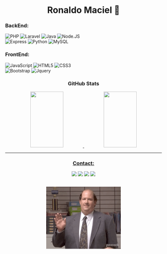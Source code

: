 <h1 align="center">Ronaldo Maciel 👾</h1>
<div align="center">
 <div>
 <h3 align="left">BackEnd:</h3>
<p align="left">
   <img alt="PHP" src="https://img.shields.io/badge/php-%23777BB4.svg?style=for-the-badge&logo=php&logoColor=white"/>
   <img alt="Laravel" src="https://img.shields.io/badge/laravel-%23FF2D20.svg?style=for-the-badge&logo=laravel&logoColor=white"/>
   <img alt="Java" src="https://img.shields.io/badge/java-%23ED8B00.svg?style=for-the-badge&logo=java&logoColor=white"/>
   <img alt="Node.JS" src="https://img.shields.io/badge/node.js-6DA55F?style=for-the-badge&logo=node.js&logoColor=white"/>
   <br>
   <img alt="Express" src="https://img.shields.io/badge/express.js-%23404d59.svg?style=for-the-badge&logo=express&logoColor=white"/>
   <img alt="Python" src="https://img.shields.io/badge/python-3670A0?style=for-the-badge&logo=python&logoColor=white"/>
   <img alt="MySQL" src="https://img.shields.io/badge/mysql-%2300f.svg?style=for-the-badge&logo=mysql&logoColor=white"/>
</p>

 <h3 align="left">FrontEnd:</h3>
<p align="left">
   <img alt="JavaScript" src="https://img.shields.io/badge/javascript-%23323330.svg?style=for-the-badge&logo=javascript&logoColor=%23F7DF1E"/>
   <img alt="HTML5" src="https://img.shields.io/badge/html5-%23E34F26.svg?style=for-the-badge&logo=html5&logoColor=white"/>
   <img alt="CSS3" src="https://img.shields.io/badge/css3-%231572B6.svg?style=for-the-badge&logo=css3&logoColor=white"/>
   <br>
   <img alt="Bootstrap" src="https://img.shields.io/badge/bootstrap-%23563D7C.svg?style=for-the-badge&logo=bootstrap&logoColor=white"/>
   <img alt="Jquery" src="https://img.shields.io/badge/jquery-%230769AD.svg?style=for-the-badge&logo=jquery&logoColor=white"/>
</p>
  
  ### GitHub Stats

<div>
  <a href="https://github.com/Ronaldo3030">
  <img width="46%" height="180em" src="https://github-readme-stats-eight-theta.vercel.app/api?username=Ronaldo3030&show_icons=true&theme=tokyonight&include_all_commits=true&count_private=true"/>
  <img width="46%" height="180em" src="https://github-readme-stats-eight-theta.vercel.app/api/top-langs/?username=Ronaldo3030&layout=compact&langs_count=8&theme=tokyonight"/>
<div>
  
   </div>
   
---

### Contact:
    
   <a href="https://instagram.com/juninho_jucaa" target="_blank"><img src="https://img.shields.io/badge/-Instagram-%23E4405F?style=for-the-badge&logo=instagram&logoColor=white" target="_blank"></a>
  <a href="https://twitter.com/Juninhojucasido" target="_blank"><img src="https://img.shields.io/twitter/follow/Juninhojucasido?label=Twitter&style=for-the-badge" target="_blank"></a> 
   <a href = "mailto:ronaldomacielcamposjunior@gmail.com"><img src="https://img.shields.io/badge/-Gmail-%23333?style=for-the-badge&logo=gmail&logoColor=white" target="_blank"></a>
   <a href="https://www.linkedin.com/in/ronaldo-maciel-586619209" target="_blank"><img src="https://img.shields.io/badge/-LinkedIn-%230077B5?style=for-the-badge&logo=linkedin&logoColor=white" target="_blank"></a>
 </div>
 <br>

  <img width="auto" height="200px" src="hi.gif">
